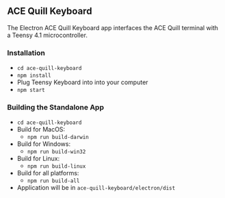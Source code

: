 ## ACE Quill Keyboard
The Electron ACE Quill Keyboard app interfaces the ACE Quill terminal with a Teensy 4.1 microcontroller. 

### Installation
- `cd ace-quill-keyboard`
- `npm install`
- Plug Teensy Keyboard into into your computer
- `npm start` 

### Building the Standalone App
- `cd ace-quill-keyboard`
- Build for MacOS:
    - `npm run build-darwin`
- Build for Windows:
    - `npm run build-win32`
- Build for Linux:
    - `npm run build-linux`
- Build for all platforms:
    - `npm run build-all`
- Application will be in `ace-quill-keyboard/electron/dist`

